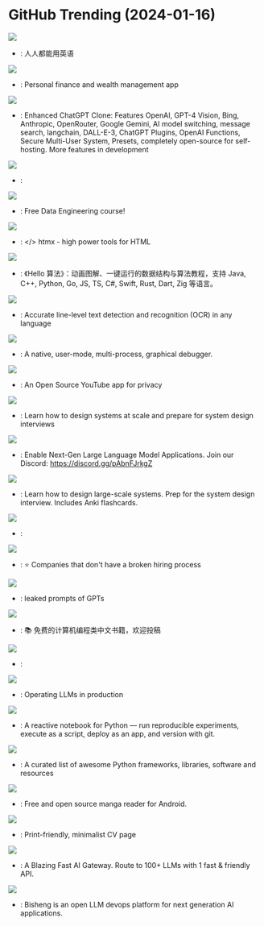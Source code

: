# GitHub Trending (2024-01-16)

![](https://img.shields.io/badge/TypeScript-New%20317-green?style=flat-square&logo=appveyor)
- [](https://github.comundefined): 人人都能用英语

![](https://img.shields.io/badge/TypeScript-New%202-green?style=flat-square&logo=appveyor)
- [](https://github.comundefined): Personal finance and wealth management app

![](https://img.shields.io/badge/TypeScript-New%20211-green?style=flat-square&logo=appveyor)
- [](https://github.comundefined): Enhanced ChatGPT Clone: Features OpenAI, GPT-4 Vision, Bing, Anthropic, OpenRouter, Google Gemini, AI model switching, message search, langchain, DALL-E-3, ChatGPT Plugins, OpenAI Functions, Secure Multi-User System, Presets, completely open-source for self-hosting. More features in development

![](https://img.shields.io/badge/Python-New%20256-green?style=flat-square&logo=appveyor)
- [](https://github.comundefined): 

![](https://img.shields.io/badge/Jupyter%20Notebook-New%20645-green?style=flat-square&logo=appveyor)
- [](https://github.comundefined): Free Data Engineering course!

![](https://img.shields.io/badge/JavaScript-New%20142-green?style=flat-square&logo=appveyor)
- [](https://github.comundefined): </> htmx - high power tools for HTML

![](https://img.shields.io/badge/Java-New%20449-green?style=flat-square&logo=appveyor)
- [](https://github.comundefined): 《Hello 算法》：动画图解、一键运行的数据结构与算法教程，支持 Java, C++, Python, Go, JS, TS, C#, Swift, Rust, Dart, Zig 等语言。

![](https://img.shields.io/badge/Python-New%20760-green?style=flat-square&logo=appveyor)
- [](https://github.comundefined): Accurate line-level text detection and recognition (OCR) in any language

![](https://img.shields.io/badge/C-New%20193-green?style=flat-square&logo=appveyor)
- [](https://github.comundefined): A native, user-mode, multi-process, graphical debugger.

![](https://img.shields.io/badge/JavaScript-New%2028-green?style=flat-square&logo=appveyor)
- [](https://github.comundefined): An Open Source YouTube app for privacy

![](https://img.shields.io/badge/none-New%20134-green?style=flat-square&logo=appveyor)
- [](https://github.comundefined): Learn how to design systems at scale and prepare for system design interviews

![](https://img.shields.io/badge/Jupyter%20Notebook-New%20270-green?style=flat-square&logo=appveyor)
- [](https://github.comundefined): Enable Next-Gen Large Language Model Applications. Join our Discord: https://discord.gg/pAbnFJrkgZ

![](https://img.shields.io/badge/Python-New%20171-green?style=flat-square&logo=appveyor)
- [](https://github.comundefined): Learn how to design large-scale systems. Prep for the system design interview. Includes Anki flashcards.

![](https://img.shields.io/badge/none-New%2063-green?style=flat-square&logo=appveyor)
- [](https://github.comundefined): 

![](https://img.shields.io/badge/JavaScript-New%2050-green?style=flat-square&logo=appveyor)
- [](https://github.comundefined): ⭐️ Companies that don't have a broken hiring process

![](https://img.shields.io/badge/none-New%20357-green?style=flat-square&logo=appveyor)
- [](https://github.comundefined): leaked prompts of GPTs

![](https://img.shields.io/badge/none-New%2039-green?style=flat-square&logo=appveyor)
- [](https://github.comundefined): 📚 免费的计算机编程类中文书籍，欢迎投稿

![](https://img.shields.io/badge/none-New%20192-green?style=flat-square&logo=appveyor)
- [](https://github.comundefined): 

![](https://img.shields.io/badge/Python-New%2019-green?style=flat-square&logo=appveyor)
- [](https://github.comundefined): Operating LLMs in production

![](https://img.shields.io/badge/TypeScript-New%20221-green?style=flat-square&logo=appveyor)
- [](https://github.comundefined): A reactive notebook for Python — run reproducible experiments, execute as a script, deploy as an app, and version with git.

![](https://img.shields.io/badge/Python-New%20242-green?style=flat-square&logo=appveyor)
- [](https://github.comundefined): A curated list of awesome Python frameworks, libraries, software and resources

![](https://img.shields.io/badge/Kotlin-New%20677-green?style=flat-square&logo=appveyor)
- [](https://github.comundefined): Free and open source manga reader for Android.

![](https://img.shields.io/badge/TypeScript-New%20532-green?style=flat-square&logo=appveyor)
- [](https://github.comundefined): Print-friendly, minimalist CV page

![](https://img.shields.io/badge/TypeScript-New%20280-green?style=flat-square&logo=appveyor)
- [](https://github.comundefined): A Blazing Fast AI Gateway. Route to 100+ LLMs with 1 fast & friendly API.

![](https://img.shields.io/badge/Python-New%2021-green?style=flat-square&logo=appveyor)
- [](https://github.comundefined): Bisheng is an open LLM devops platform for next generation AI applications.

